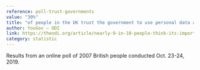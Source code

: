 ```yaml
---
reference: poll-trust-governments
value: "30%"
title: "of people in the UK trust the government to use personal data about them ethically"
author: YouGov – ODI
link: https://theodi.org/article/nearly-9-in-10-people-think-its-important-that-organisations-use-personal-data-ethically/
category: statistic
---
```

Results from an online poll of 2007 British people conducted Oct. 23-24, 2019.
